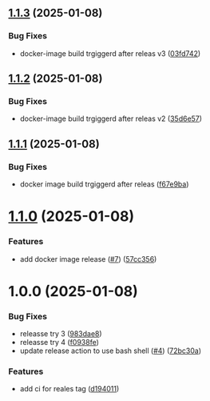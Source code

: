 ## [1.1.3](https://github.com/michael-hoffman-26/recipe-vault/compare/v1.1.2...v1.1.3) (2025-01-08)


### Bug Fixes

* docker-image build trgiggerd after releas v3 ([03fd742](https://github.com/michael-hoffman-26/recipe-vault/commit/03fd742487f945a5f0b8eeee78ba2bf6d8de0808))

## [1.1.2](https://github.com/michael-hoffman-26/recipe-vault/compare/v1.1.1...v1.1.2) (2025-01-08)


### Bug Fixes

* docker-image build trgiggerd after releas v2 ([35d6e57](https://github.com/michael-hoffman-26/recipe-vault/commit/35d6e5757025867f7188d9ea758cff04d9e4d1db))

## [1.1.1](https://github.com/michael-hoffman-26/recipe-vault/compare/v1.1.0...v1.1.1) (2025-01-08)


### Bug Fixes

* docker image build trgiggerd after releas ([f67e9ba](https://github.com/michael-hoffman-26/recipe-vault/commit/f67e9ba2399aa6163580708b88da9867ab56c86d))

# [1.1.0](https://github.com/michael-hoffman-26/recipe-vault/compare/v1.0.0...v1.1.0) (2025-01-08)


### Features

* add docker image release ([#7](https://github.com/michael-hoffman-26/recipe-vault/issues/7)) ([57cc356](https://github.com/michael-hoffman-26/recipe-vault/commit/57cc356fb3e4ec91c5e963d09dea8bc2cf45356f))

# 1.0.0 (2025-01-08)


### Bug Fixes

* releasse try 3 ([983dae8](https://github.com/michael-hoffman-26/recipe-vault/commit/983dae85922a20e4f429ded103a3cb4b5818b502))
* releasse try 4 ([f0938fe](https://github.com/michael-hoffman-26/recipe-vault/commit/f0938fefba7d2bc5f92daba8a2ec88be95247389))
* update release action to use bash shell ([#4](https://github.com/michael-hoffman-26/recipe-vault/issues/4)) ([72bc30a](https://github.com/michael-hoffman-26/recipe-vault/commit/72bc30a7a4a1ed3e6fd10a8f7cc542e573cc19a0))


### Features

* add ci for reales tag ([d194011](https://github.com/michael-hoffman-26/recipe-vault/commit/d1940115c6f3fda7b5c25fe9f28113dc789f77b5))
